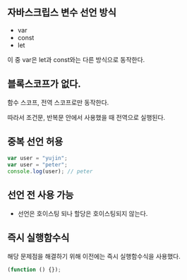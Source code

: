 ## 자바스크립스 변수 선언 방식

- var
- const
- let

이 중 var은 let과 const와는 다른 방식으로 동작한다.

## 블록스코프가 없다.

함수 스코프, 전역 스코프로만 동작한다.

따라서 조건문, 반복문 안에서 사용했을 때 전역으로 실행된다.

## 중복 선언 허용

```js
var user = "yujin";
var user = "peter";
console.log(user); // peter
```

## 선언 전 사용 가능

- 선언은 호이스팅 되나 할당은 호이스팅되지 않는다.

## 즉시 실행함수식

해당 문제점을 해결하기 위해 이전에는 즉시 실행함수식을 사용했다.

```js
(function () {});
```
